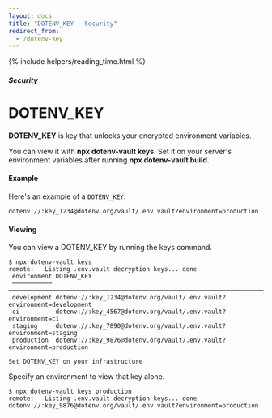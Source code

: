 ```yaml
---
layout: docs
title: "DOTENV_KEY - Security"
redirect_from:
  - /dotenv-key
---
```


{% include helpers/reading_time.html %}

##### Security

# DOTENV_KEY

**DOTENV_KEY** is key that unlocks your encrypted environment variables.

You can view it with **npx dotenv-vault keys**. Set it on your server's environment variables after running **npx dotenv-vault build**.

#### Example

Here's an example of a `DOTENV_KEY`.

```
dotenv://:key_1234@dotenv.org/vault/.env.vault?environment=production
```

#### Viewing

You can view a DOTENV_KEY by running the keys command.

```
$ npx dotenv-vault keys
remote:   Listing .env.vault decryption keys... done
 environment DOTENV_KEY
 ─────────── ──────────────────────────────────────────────────────────────────────────────────────────────────────────────────────────────────
 development dotenv://:key_1234@dotenv.org/vault/.env.vault?environment=development
 ci          dotenv://:key_4567@dotenv.org/vault/.env.vault?environment=ci
 staging     dotenv://:key_7890@dotenv.org/vault/.env.vault?environment=staging
 production  dotenv://:key_9876@dotenv.org/vault/.env.vault?environment=production

Set DOTENV_KEY on your infrastructure
```

Specify an environment to view that key alone.

```
$ npx dotenv-vault keys production
remote:   Listing .env.vault decryption keys... done
dotenv://:key_9876@dotenv.org/vault/.env.vault?environment=production
```
